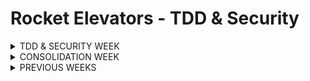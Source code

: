 # Rocket Elevators - TDD & Security

<Details>
<summary>TDD & SECURITY WEEK</summary>

### What is new?

A new content delivery module in the information system to enable media content placement in the company's elevators. Specifically, a stock ticker of the day stream was created which would come from a RapidAPI source but for testing stub requests were implemented. TDD was done using RSpec with the file located in the lib directory with its respective test file in the RSpec directory. Additional tests were also included in the existing information system located in the RSpec directory.

### How to use

```bash
rspec --format doc --color
```

### Location
There are five files where tests are located overall.
- Lib/
    - elevator_media.rb
- spec/
  - controllers/
    - interventions_controller_spec.rb
  - models/
    - user_spec.rb
  - customer_spec.rb
  - elevator_media_spec.rb

### Notes
It may take about 30-60 seconds for the test to start after initiating the rspec command. Below is the preview of the successful tests, if you see red, please double check your rails env in rails_helper.rb and that the database in the env you're using has data in it as the interventions controller tests require existing data. You'll also need to include a devise config line in the same file. See both rails_helper.rb and spec_helper.rb to check it matches yours in case of any failures.

#### test preview:
![](https://lh3.googleusercontent.com/pw/AM-JKLU8FJQvbsScu90uUQ-r4TGHkxSsfvsj5Sul2sauDRKaHdmlTB5r4nUWJw9aWkorS29rzFkyfriwPO9S3cpBD7VFfzcG7zhIIDo-Lfq5MiNGmWMzzr1YJBPNqOYweeA031qGPBZOHcNPBkvtIHtxT5zb=w804-h687-no)

### New Gems installed and used

```bash
group :development, :test do
  gem 'rspec-rails', '~> 4.1.0'
  gem 'webmock', '~> 3.13'
  gem 'rails-controller-testing'
  gem 'shoulda-matchers', '~> 5.0'
end

gem 'uri'
gem 'net-http', '~> 0.1.1'
gem 'openssl', '~> 2.2'
gem 'devise-security'
```
### Other Notes
If for whatever reason after seeding you need to login to the back office via localhost, the new password is '#XPD!THjf2MDk7#d' with email of Mathieu, Patrick, or David A's codeboxx emails. Also, please note cap production deploy was not run, so changes are in this repo only and not on production. The security part of this week's project was submitted seperately as a Google Doc.

----------------
</details>

<Details>
<summary>CONSOLIDATION WEEK</summary>

### Website: www.rocketelevators.xyz

<Details>
<summary>CONSOLIDATION WEEK - INTERVENTION FORM</summary>

### What is new?

A way to manage interventions which includes a new form at /interventions/new and a new MySQL table where submissions are saved to. Only employees can access the form.

### How to use

You can go to the website (link above) and login with your email using password: 'codeboxx', or use 'nicolas.genest@codeboxx.biz' with password 'codeboxx'. Click on "Interventions" in the menu bar or go directly to: www.rocketelevators.xyz/interventions/new

### Notes
Please note NOT ALL CUSTOMERS HAVE A BUILDING. If you come across a customer with no buildings to select, it means they don't have a service contract with us, or are late with their service bill. In which case, please select another customer with buildings to see the cascading effect.

#### form preview:
![](https://lh3.googleusercontent.com/pw/AM-JKLWH76S9M6Z2kTtsMq97fxmB77bmSeS_gkOjXifFN0bqh9FpFp1A0sutx8W3mlPbTo6RmF1RhrkYZEggGE7E3vBkPZIL1uUFqsWQ1s5H5GZH_p36sxARUAseieXufao6kLttl4EAnfZPa7yidKp-qf5O=w1224-h735-no)

![](https://lh3.googleusercontent.com/pw/AM-JKLWPy_uvIuW6HscTlVpM-acWDA_rBNh_MZH3zutWObxQ15P_ediGRPj63XSpppr0bDEi_JNSXLxa9_mHcl2uQAa_b8f1gtGUk5ugDPvFrzl_7eCi_v6YFFbSF9xO2Uii9JYwlby3eePB9ve_MmYFYvGd=w1175-h789-no)

![](https://lh3.googleusercontent.com/pw/AM-JKLWMgU515bl65zGG90tp1ZCMhG2G1K2DYQI-KHQxgNS2ZSs9Lt5tspDL0SZ7cWlpuEhnTut1Vgc6rvzLKGB5TtQDWCaRZhN7VK-5sn-P5OsonWbftec5M2UcItxGfshJK923GDHoaFOicaWE0yhElT3i=w1172-h778-no)

![](https://lh3.googleusercontent.com/pw/AM-JKLXTpolu-tSzIXKWwlxrfEbB4-6uqUgwe6fdS6NQuGpkqTKesuunOFux5-1-_u6XRRDuXb6tvo5IYTlgaxSaI0QC6WeUT8sll23DtIAiiYsyaK5LjrInfvwxM8JDesoTThhimjLgc2dWMMw1ORJivRmy=w1168-h828-no)

![](https://lh3.googleusercontent.com/pw/AM-JKLUMK5GUepPmUq2QJlGJU2kHTPygF1JhtOdXvuZdC76ySKubNmwImveE7MqtnRWCmE7YjmkFGUhOLrl_RGX821vqn4FTqSfrwgyDyZapJFx1M0kfnoFkSg1pPM8OOEVNMdkX02NVpLVPmRBb-uNKpQdy=w1190-h878-no)

![](https://lh3.googleusercontent.com/pw/AM-JKLVW_ueaL058qv2kzbqYRttTEOSdtQbOf_Ks417WQpZD29LTD3JnuD1BYVDoR4cdxvGogYMYpv2Is3vzHy71EIBzE2ygxd8S7_IVTB1oeEf9555ILwrPSd2MQHhRFYE9CK91kq_WO8yFKvMeyT3vLeRZ=w1355-h1306-no)

### New Gems installed and used

```bash
None
```
### Other Notes
Form previews were taken in local environment. Names of customers and their associated building/battery/column/elevator ids my be different than what's currently up.

----------------
</details>

<Details>
<summary>CONSOLIDATION WEEK - SLACK INTEGRATION</summary>

### What is new?
Notifications via Slack when new interventions are created.

### How to use
In the 'elevator_operations' channel, a bot is setup to automatically send a notification when a new intervention form is filled out.

#### previews:
![](https://lh3.googleusercontent.com/pw/AM-JKLWr1wxmy_qilXLNJMGyz5RmPlfLTS1IJksY5b9zt2LkPS4lQc0uCYEkaxMGR4l4uuuIezWEawIQ0R4qVv1Gbc0fwSuzfNAnSK6g0BiTEm0rKhyGUB_os-WdcjLBGzvVf0avlqLXWovZN43rQ53IQENw=w801-h99-no)

![](https://lh3.googleusercontent.com/pw/AM-JKLXbMTyp_1X-H6FKw0wGa5C5bEGH06tFLlgIntokxG9t8f7BumrErVQlgQ-EznVwrjye2Ipu8uDKcJvr6-vEnHLXMbalukAVdCC2XQThbGg9rPglOPAFyjxp2XIS-6Lwr0wFetvMGfFYI-CowTRT0L72=w830-h97-no)

### New Gems installed and used

```bash
gem "slack-notifier"
```
### Other Notes
No additional notes.

----------------
</details>

<details>
<summary>CONSOLIDATION WEEK - REST API</summary>

Link to repo: [Rocket Elevators Foundation - REST API](https://github.com/starshyp/Rocket-Elevators-Foundation-REST-API)
</details>
</Details>

<details>
<summary>PREVIOUS WEEKS </summary>
Ruby version : ruby 2.6.6

Rails version: Rails 5.2.6

Important Gems: Cancancan, rails-Admin, Devise, Rolify, Pg & Multiverse.

Databases: MySQL(RayanTaing) & PostgreSQL(RayanTaing_datawarehouse_development).

General MySQL terminal commands concerning the RayanTaing database:
- ```rails db:drop db:create db:migrate db:seed```

General PostgreSQL terminal commands concerning the RayanTaing_datawarehouse_development database:
- ```DB=datawarehouse rails db:drop db:create db:migrate db:seed```

MySQL Tables: Users, Employees, Roles, Quotes, Leads, Address, Customers, Buildings, BuildingDetails,
Battery, Columns, Elevators and AddressGeocode.

PostgreSQL Tables: FactQuotes, FactContact, FactElevator & DimCustomers

Seeding: 21 users(with the password of "codeboxx") & employees, 25 quote forms (these quotes are for the purpose of testing the database, the numbers inside do not respect the normal calculations), 10 leads(ContactUs forms),
100 adresses, 50 customers, 50 building details, 50 buildings; each buildings has 1
battery  (Total : 50 battery), each battery has 3 columns(Total : 150 columns) & each column has 4
elevators (Total : 600 elevators) and a random number of building details between 0 and 5.

Admin of the site: All of the employees of Rocket Elevators havec the admin privileges so it is possible
to have access to the Back Office by connecting to their accounts. We used the email adress of nicolas.genest@codeboxx.biz with password codeboxx to test the website.

Back Office ONLY visible to admins.

Data transfer from MySQL to PostgreSQL is done through a rake task : - ```rails dwh:import```

For all the data transfers and making the right relationships for the transfers, the ":import" rake task
has been used.

For the three .SQL files, you can use this syntax while in the "current" folder of "ColbyB" in the Codeboxx server : psql codeboxx -h codeboxx-postgresql.cq6zrczewpu2.us-east-1.rds.amazonaws.com -d RayanTaing_datawarehouse_development -f QuoteRequest.sql

# Whats new (API week)
Admins Dashboard
- Audio briefing provided By IBM Watson
- Maps For geolocating our "Customers" provided by Gmaps4rails

Contact Us sections sends to
- ZenDesk API a Question Ticket
- Dropbox API with a provided attached file
- SendGrid API with a Thank you Email to the user

Updating Elevator Status to ``"Intervention"`` sends a message to
- Slack Rocket Elevator Server in #elevator_operations
- Sends a SMS to a Targeted number set in ``"application.yml"`` using Twilio API

To try the code, you have to start the server log into the Rocket Elevators website and click on  “back office” in the top navigation bar. You would then have to select the elevators tab in the navigation section and select a random elevator. The final step would be to edit the status and change it to “intervention”.

More Info
<Details>
<summary>SendGrid API</summary>

### What is SendGrid?

SendGrid provides a cloud-based service that assists businesses with email delivery.

### How to use

Submit a contact form using your email address.

### New gems installed

```bash
gem 'sendgrid-ruby'
gem "figaro"
```

### Implementation
*app/controllers/leads_controller.rb*
```ruby
mail = Mail.new
mail.from = Email.new(email: 'rocketelevator312890+sendgrid@gmail.com')
personalization = Personalization.new
personalization.add_to(Email.new(email: @lead.Email))
#personalization.add_to(Email.new(email: params[:Email]))
personalization.add_dynamic_template_data({
    "FullName" => @lead.FullName,
    "ProjectName" => @lead.ProjectName
    })
mail.add_personalization(personalization)
mail.template_id = 'd-a1170dbad8924f9ba0f038014445e76b'

sg = SendGrid::API.new(api_key: ENV['SENDGRID_API_KEY'])
begin
  response = sg.client.mail._("send").post(request_body: mail.to_json)
rescue Exception => e
  puts e.message
end
puts response.status_code
puts response.body
#puts response.parsed_body
puts response.headers
```
*Email preview when someone submits a contact form*

![](https://uc8cb2b4ed7396b17340c665177b.previews.dropboxusercontent.com/p/thumb/ABPWglemUAyJeYg5R4wsWnEPWWyZ_R5Mf0D8LTUad5TP3QOxl0icFttmBloIHpUGQPAphIjaK80oy92F0HG-Owz85QGBEUkBrfYKy_b8JSDZJM4o_uLsoYAZ9co0hXEcciCGDakierbPbciD_1UkxiPUGeZAjGM39zl4he1F1jlkdX4NS5J0qnOLACS_6vPkzeKCNU-eeR9y5YYahxWaFGQf3GhM7FBiFwkEdn7pEKhsB7AMirT7iYIksp-110x5yNfY5eHzZWK4nCoj3AP3gFyiPv2MchbWSPoWaFycXvRL_o1UpHv2Dr3wOSHKFyYd3L-KEl2aZIsdYcxv-zJ49kzz-9WSj_IozXXDqFL7_y6Y49plbrYV3Pgkq56Ovs-Cd_ThA4HpOIv4UJIg7M8LsNEW/p.png)

### Notes
No notes.
</details>

<Details>
<summary>IBM Watson (Text to Speech) API</summary>

### What is IBM Watson (Text to Speech)?

It is an API cloud service that enables you to convert written text into natural-sounding audio in a variety of languages and voices within an existing application.

### How to use

Login to the backoffice with nicolas.genest@codeboxx.biz with password 'codeboxx', click on the 'Audio Brief' tab and click the button to play. Please wait 2-6 seconds for the audio to process and play after clicking the button.

### New gems installed

```bash
gem 'ibm_watson', '~> 2.1', '>= 2.1.1'
gem "figaro"
```

### Implementation
*app/controllers/watson_controller.rb*
```ruby
class WatsonController < ApplicationController
  require "ibm_watson"
  require "ibm_watson/text_to_speech_v1"
  include IBMWatson

  def refreshaudio
    ################## IBM WATSON ##################
    authenticator = IBMWatson::Authenticators::IamAuthenticator.new(
      apikey: ENV['TEXT_TO_SPEECH_APIKEY'],
    )
    text_to_speech = IBMWatson::TextToSpeechV1.new(
      authenticator: authenticator
    )
    text_to_speech.service_url = ENV['TEXT_TO_SPEECH_URL'] #/v1/workspaces/
    
    user = Employee.where(user_id: current_user.id).first

    greeting = "Greetings #{user.FirstName} #{user.LastName}. There are currently #{Elevator.count} elevators deployed in #{Building.count} buildings of your #{Customer.count} customers. Currently, #{Elevator.where.not(:Status => "on").count} elevators are not in Running Status and are being serviced. You currently have #{Quote.count} quotes awaiting processing. You currently have #{Lead.count} leads in your contact requests. #{Battery.count} are deployed across #{Address.distinct.count(:City)} cities."

    #puts JSON.pretty_generate(text_to_speech.list_voices.result)
    #File.open("app/assets/audio/watson.mp3", "wb") do |audio_file|
      response = text_to_speech.synthesize(
        text: greeting,
        accept: "audio/mp3",
        voice: "en-GB_JamesV3Voice"
      ).result
      send_data response
    #end
    ################## IBM WATSON ##################
  end

end
```
*lib/watson.rb*
```ruby
module RailsAdmin
  module Config
    module Actions
      class Watson < RailsAdmin::Config::Actions::Base
        RailsAdmin::Config::Actions.register(self)

        register_instance_option :root? do
          true
        end

        register_instance_option :breadcrumb_parent do
          nil
        end

        register_instance_option :route_fragment do
          'watson.html.erb'
        end

        register_instance_option :link_icon do
          'icon-play'
        end

        register_instance_option :statistics? do
          true
        end

      end
    end
  end
end
```
*config/locales/en.yml*
```yml
en:
  admin:
    actions:
      watson:
        title: "IBM Watson"
        menu: "Audio Brief"
        breadcrumb: "Audio Brief"
```

*app/views/rails_admin/main/watson.html.erb*
```javascript
<%= audio_tag "/watson/refreshaudio", class: "audio-play" %>
<p class="btn btn-primary audioButton">Play Briefing</p>

<%= javascript_tag "window._token = '#{form_authenticity_token}'" %>

<script>

    $(".audioButton").on("click", function() {
        $(".audio-play")[0].currentTime = 0;
        return $(".audio-play")[0].play();
    });
</script>
```
*config/routes,rb*
```ruby
get "/watson/refreshaudio", to: "watson#refreshaudio"
```


*Audio briefing in backend preview*
![](https://ucecc5d66f6dbfb17ccf6a128f94.previews.dropboxusercontent.com/p/thumb/ABMEkIJruupz7Z3agPjY-9q1NIijZGxo4fXJKRCGD6jlQSYpD0bso9CsbYeNgXPkj1W8lpC6DUEcbFTsuCxK2gvZe-dXzJAWR8M1Sfn-vgKfmV6VbZFlbK2BYoISFypcXiI_-QXxFTBTladbLfvhUftY1LTI7uKANnZzc7yWJ3zF-pznmPdc-7I9O65ccIOEiTfZot8sG8HxuySFbHdzBLajwkHiDrDcOHCQfzFDDg7Q4YSrG8G7wNHsmpo3rEgQGmUNLbXkjTlQsPzByleApsBJNr7ur5gkP7DOJYA2uu3QROCo6V5W7GeqF8r_reCSOJr6jgqDWfCL05oIRC1Q6UQszRwzD2nZD8but788KL-vduNfHzjozrmVTl7mMp4cqyqwS7O3xEGEtQWJSfXQloB_/p.png)

### Notes
After pressing the 'Play Briefing' button, give it 5 seconds to process and play. Also, after updating the count of a resource (leads, quotes, etc.), go back to the main 'Dashboard' then back to the audio tab and wait 30 seconds before playing the audio again for it to update with the new figures.
</details>

</details>

